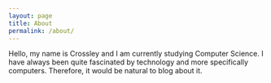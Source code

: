 ```yaml
---
layout: page
title: About
permalink: /about/
---
```


<!-- <img src="{{ site.baseurl }}/assets/profile-placeholder.gif" title="Profile Picture" class="profile"> -->

Hello, my name is Crossley and I am currently studying Computer Science. I have always been quite fascinated by technology and more specifically computers. Therefore, it would be natural to blog about it.
